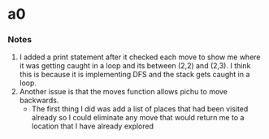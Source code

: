 # a0

### Notes
1. I added a print statement after it checked each move to show me where it was getting caught in a loop and its between (2,2) and (2,3). I think this is because it is implementing DFS and the stack gets caught in a loop. 
2. Another issue is that the moves function allows pichu to move backwards.
    - The first thing I did was add a list of places that had been visited already so I could eliminate any move that would return me to a location that I have already explored
